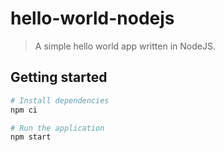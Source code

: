 # hello-world-nodejs

> A simple hello world app written in NodeJS.

## Getting started

```sh
# Install dependencies
npm ci

# Run the application
npm start
```
